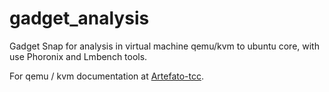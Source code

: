 # gadget_analysis

Gadget Snap for analysis in virtual machine qemu/kvm to ubuntu core, with use Phoronix and Lmbench tools.

For qemu / kvm documentation at [Artefato-tcc](https://github.com/gth1ago/artefato-tcc).

